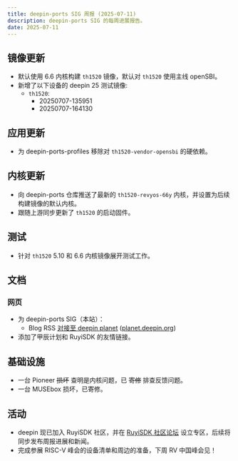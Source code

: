 ```yaml
---
title: deepin-ports SIG 周报 (2025-07-11)
description: deepin-ports SIG 的每周进展报告。
date: 2025-07-11
---
```


## 镜像更新

- 默认使用 6.6 内核构建 `th1520` 镜像，默认对 `th1520` 使用主线 openSBI。
- 新增了以下设备的 deepin 25 测试镜像:
  - `th1520`:
    - 20250707-135951
    - 20250707-164130

## 应用更新

- 为 deepin-ports-profiles 移除对 `th1520-vendor-opensbi` 的硬依赖。

## 内核更新

- 向 deepin-ports 仓库推送了最新的 `th1520-revyos-66y` 内核，并设置为后续构建镜像的默认内核。
- 跟随上游同步更新了 `th1520` 的启动固件。

## 测试

- 针对 `th1520` 5.10 和 6.6 内核镜像展开测试工作。

## 文档

### 网页

- 为 deepin-ports SIG（本站）：
  - Blog RSS [对接至 deepin planet](https://github.com/deepin-community/.planet.deepin.org/pull/16) ([planet.deepin.org](https://planet.deepin.org/))
- 添加了甲辰计划和 RuyiSDK 的友情链接。

## 基础设施

- 一台 Pioneer ~~损坏~~ 查明是内核问题，已 ~~寄修~~ 排查反馈问题。
- 一台 MUSEbox 损坏，已寄修。

## 活动

- deepin 现已加入 RuyiSDK 社区，并在 [RuyiSDK 社区论坛](https://ruyisdk.cn) 设立专区，后续将同步发布周报进展和新闻。
- 完成参展 RISC-V 峰会的设备清单和周边的准备，下周 RV 中国峰会见！
